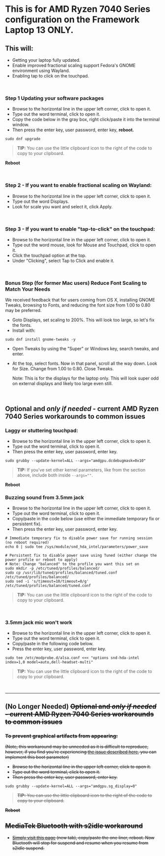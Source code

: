 # This is for AMD Ryzen 7040 Series configuration on the Framework Laptop 13 ONLY.

## This will:

- Getting  your laptop fully updated.
- Enable improved fractional scaling support Fedora's GNOME environment using Wayland.
- Enabling tap to click on the touchpad.

&nbsp;
&nbsp;
&nbsp;

### Step 1 Updating your software packages

- Browse to the horizontal line in the upper left corner, click to open it.
- Type out the word terminal, click to open it.
- Copy the code below in the gray box, right click/paste it into the terminal window.
- Then press the enter key, user password, enter key, **reboot.**


```
sudo dnf upgrade
```
> **TIP:** You can use the little clipboard icon to the right of the code to copy to your clipboard.


**Reboot**

&nbsp;
&nbsp;
&nbsp;

### Step 2 - If you want to enable fractional scaling on Wayland:

- Browse to the horizontal line in the upper left corner, click to open it.
- Type out the word Displays.
- Look for scale you want and select it, click Apply.

&nbsp;
&nbsp;
&nbsp;
### Step 3 -  If you want to enable "tap-to-click" on the touchpad:

- Browse to the horizontal line in the upper left corner, click to open it.
- Type out the word mouse, look for Mouse and Touchpad, click to open it.
- Click the touchpad option at the top.
- Under "Clicking", select Tap to Click and enable it.
  
&nbsp;
&nbsp;
&nbsp;

### Bonus Step (for former Mac users) Reduce Font Scaling to Match Your Needs

We received feedback that for users coming from OS X, installing GNOME Tweaks, browsing to Fonts, and reducing the font size from 1.00 to 0.80 may be preferred. 

- Goto Displays, set scaling to 200%. This will look too large, so let's fix the fonts.
- Install with:
  
```
sudo dnf install gnome-tweaks -y
```

- Open Tweaks by using the "Super" or Windows key, search tweaks, and enter.

- At the top, select fonts. Now in that panel, scroll all the way down. Look for Size. Change from 1.00 to 0.80. Close Tweaks.

  Note: This is for the displays for the laptop only. This will look super odd on external displays and likely too large even still.

&nbsp;
&nbsp;
&nbsp;

## **Optional** and *only if needed* - current AMD Ryzen 7040 Series workarounds to common issues

### Laggy or stuttering touchpad:

- Browse to the horizontal line in the upper left corner, click to open it.
- Type out the word terminal, click to open it.
- Then press the enter key, user password, enter key.

```
sudo grubby --update-kernel=ALL --args="amdgpu.dcdebugmask=0x10"
```
> **TIP:** If you've set other kernel parameters, like from the section above, include both inside `--args=""`.


**Reboot**


### Buzzing sound from 3.5mm jack

- Browse to the horizontal line in the upper left corner, click to open it.
- Type out the word terminal, click to open it.
- Copy/paste in the code below (use either the immediate temporary fix or persistent fix).
- Then press the enter key, user password, enter key.

```
# Immediate temporary fix to disable power save for running session (no reboot required)
echo 0 | sudo tee /sys/module/snd_hda_intel/parameters/power_save
```

```
# Persistent fix to disable power save using Tuned (either change the power profile or reboot to apply)
# Note: Change "balanced" to the profile you want this set on
sudo mkdir -p /etc/tuned/profiles/balanced/
sudo cp /usr/lib/tuned/profiles/balanced/tuned.conf /etc/tuned/profiles/balanced/
sudo sed -i 's/timeout=10/timeout=0/g' /etc/tuned/profiles/balanced/tuned.conf
```

> **TIP:** You can use the little clipboard icon to the right of the code to copy to your clipboard.


&nbsp;
&nbsp;
&nbsp;

### 3.5mm jack mic won't work

- Browse to the horizontal line in the upper left corner, click to open it.
- Type out the word terminal, click to open it.
- Copy/paste in the following code below.
- Press the enter key, user password, enter key.

```
sudo tee /etc/modprobe.d/alsa.conf <<< "options snd-hda-intel index=1,0 model=auto,dell-headset-multi"
```
> **TIP:** You can use the little clipboard icon to the right of the code to copy to your clipboard.

&nbsp;
&nbsp;
&nbsp;

-------------------------------------------------------------------------------

## (No Longer Needed) ~~Optional and *only if needed* - current AMD Ryzen 7040 Series workarounds to common issues~~

### ~~To prevent graphical artifacts from appearing:~~
~~(Note, this workaround may be unneeded as it is difficult to reproduce, however, if you find you're experiencing [the issue described here](https://bugzilla.redhat.com/show_bug.cgi?id=2247154#c3), you can implement this boot parameter)~~


- ~~Browse to the horizontal line in the upper left corner, click to open it.~~
- ~~Type out the word terminal, click to open it.~~
- ~~Then press the enter key, user password, enter key.~~

```
sudo grubby --update-kernel=ALL --args="amdgpu.sg_display=0"
```
> ~~**TIP:** You can use the little clipboard icon to the right of the code to copy to your clipboard.~~


~~**Reboot**~~




## ~~MediaTek Bluetooth with s2idle workaround~~

- ~~[Simply visit this page](https://github.com/FrameworkComputer/linux-docs/blob/main/hibernation/kernel-6-11-workarounds/suspend-hibernate-bluetooth-workaround.md#workaround-for-suspendhibernate-black-screen-on-resume-kernel-611) (new tab), copy/paste the one liner, reboot. Now Bluetooth will stop for suspend and resume when you resume from s2idle suspend.~~


